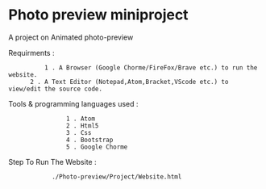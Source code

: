 # Photo preview miniproject

A project on Animated photo-preview

Requirments :

              1 . A Browser (Google Chorme/FireFox/Brave etc.) to run the website.
	      2 . A Text Editor (Notepad,Atom,Bracket,VScode etc.) to view/edit the source code.


Tools & programming languages used  :

					1 . Atom
					2 . Html5
					3 . Css
					4 . Bootstrap
					5 . Google Chorme

Step To Run The Website  :

				./Photo-preview/Project/Website.html 
